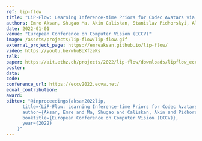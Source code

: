 ```yaml
---
ref: lip-flow
title: "LiP-Flow: Learning Inference-time Priors for Codec Avatars via Normalizing Flows in Latent Space"
authors: Emre Aksan, Shugao Ma, Akin Caliskan, Stanislav Pidhorskyi, Alexander Richard, Shih-En Wei, Jason Saragih, Otmar Hilliges
date: 2022-01-01
venue: "European Conference on Computer Vision (ECCV)"
image: /assets/projects/lip-flow/lip-flow.gif
external_project_page: https://emreaksan.github.io/lip-flow/
video: https://youtu.be/whuBUXfzeKs
talk: 
paper: https://ait.ethz.ch/projects/2022/lip-flow/downloads/lipflow_eccv22.pdf
poster: 
data: 
code: 
conference_url: https://eccv2022.ecva.net/
equal_contribution: 
award: 
bibtex: "@inproceedings{aksan2022lip,
      title={LiP-Flow: Learning Inference-time Priors for Codec Avatars via Normalizing Flows in Latent Space},
      author={Aksan, Emre and Ma, Shugao and Caliskan, Akin and Pidhorskyi, Stanislav and Richard, Alexander and Wei, Shih-En and Saragih, Jason and Hilliges, Otmar},
      booktitle={European Conference on Computer Vision (ECCV)},
      year={2022}
    }"
---
```

